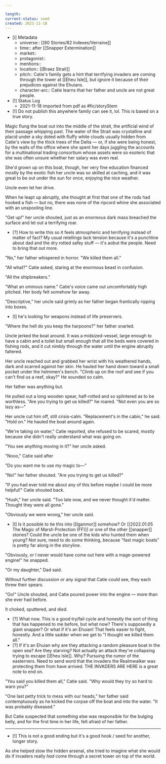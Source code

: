 ```yaml
---

length:
current-status: seed
created: 2021-11-18
---
```


- [i] Metadata
	- universe:: [[80 Stories/82 Indexes/Verraine]]
	- time:: after [[Snapper Extermination]]
	- market::
	- protagonist::
	- mentions::
	- location:: [[Braez Strait]]
	- pitch:: Catie's family gets a hint that terrifying invaders are coming through the tower at [[Eheu Isle]], but ignore it because of their prejudices against the Ehuians. 
	- character-arc:: Catie learns that her father and uncle are not great people. 
- [!] Status Log
	- 2021-11-18 imported from pdf as #fic/storyStem 
- [!] Do not publish this anywhere family can see it, lol. This is based on a true story. 

Magic flung the boat out into the middle of the strait, the artificial wind of their passage whipping past. The water of the Strait was crystalline and placid under a sky doted with fluffy white clouds usually hidden from Catie's view by the thick trees of the Delta — or, if she were being honest, by the walls of the office where she spent her days juggling the accounts for a multinational trading consortium whose assets were so esoteric that she was often unsure whether her salary was even real.

She'd grown up on this boat, though, her very fine education financed mostly by the exotic fish her uncle was so skilled at caching, and it was great to be out under the sun for once, enjoying the nice weather. 

Uncle even let her drive. 

When he leapt up abruptly, she thought at first that one of the rods had hooked a fish — but no, there was none of the ripcord whine she associated with an unspooling line.

"Get up!" her uncle shouted, just as an enormous dark mass breached the surface and let out a terrifying roar. 

- [?] How to write this so it feels atmospheric and terrifying instead of matter of fact? My usual retellings lack tension because it's a punchline about dad and the dry rotted safey stuff — it's aobut the people. Need to bring that out more. 

"No," her father whispered in horror. "We killed them all."

"All what?" Catie asked, staring at the enormous beast in confusion. 

"All the shipbreakers." 

"What an ominous name." Catie's voice came out uncomfortably high pitched. Her body felt somehow far away. 

"Descriptive," her uncle said grimly as her father began frantically ripping into boxes. 

- [I] he's looking for weapons instead of life preservers. 

"Where the hell do you keep the harpoons?" her father snarled. 

Uncle jerked the boat around. It was a midsized-vessel, large enough to have a cabin and a toilet but small enough that all the beds were covered in fishing rods, and it cut nimbly through the water until the engine abruptly faltered. 

Her uncle reached out and grabbed her wrist with his weathered hands, dark and scarred against her skin. He hauled her hand down toward a small pocket under the helmmen's bench. "Climb up on the roof and see if you can't find us a reef, okay?" He sounded so calm. 

Her father was anything but. 

He pulled out a long wooden spear, half-rotted and so splintered as to be worthless. "Are you trying to get us killed?" he roared. "Not even you are so lazy as—"

Her uncle cut him off, still crisis-calm. "Replacement's in the cabin," he said. "Hold on." He hauled the boat around again. 

"We're taking on water," Catie reported, she refused to be scared, mostly because she didn't really understand what was going on. 

"You see anything moving in it?" her uncle asked. 

"Nooo," Catie said after 




"Do you want me to use my magic to—"

"No!" her father shouted. "Are you trying to get us killed?"

"If you had ever told me about any of this before maybe I could be more helpful!" Catie shouted back. 

"Hush," her uncle said. "Too late now, and we never thought it'd matter. Thought they were all gone."

"Obviously we were wrong," her uncle said. 

- [I] Is it possible to tie this into [[Iganmor]] somehow? Or [[2022.01.05 The Magic of Marsh Protection (FF)]] or one of the other [[snapper]] stories? Could the uncle be one of the kids who hunted them when young? Not sure, need to do some thinking, because "fast magic boats" is pretty far along in the storyline. 

"Obviously, or I never would have come out here with a mage-powered engine!" he snapped. 

"Or my daughter," Dad said. 

Without further discussion or any signal that Catie could see, they each threw their spears. 

"Go!" Uncle shouted, and Catie poured power into the engine — more than she ever had before. 

It choked, sputtered, and died. 

- [?] What now. This is a good try/fail cycle and honestly the sort of thing that has happened to me before, but what now? There's supposedly a giant snapper? Or what if it's an Ehuian! That feels easier to fight, honestly. And a little sadder when we get to "I thought we killed them all." 
- [?] If it's an Ehuian why are they attacking a random pleasure boat in the open sea? Are they starving? Not actually an attack they're collapsing trying to escape [[Eheu Isle]]. Why? Pursuing the rumor of the easterners. Need to send word that the invaders the Realmwalker was protecting them from have arrived. THE INVADERS ARE HERE is a great note to end on. 

"You said you killed them all," Catie said. "Why would they try so hard to warn you?" 

"One last petty trick to mess with our heads," her father said contemptuously as he kicked the corpse off the boat and into the water. "It was probably diseased." 

But Catie suspected that something else was responsible for the bulging belly, and for the first time in her life, felt afraid of her father. 

* * * 

- [!] This is not a good ending but it's a good hook / seed for another, longer story. 

As she helped stow the hidden arsenal, she tried to imagine what she would do if invaders really _had_ come through a secret tower on top of the world. 